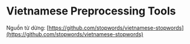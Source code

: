 # Vietnamese Preprocessing Tools

Nguồn từ dừng: [https://github.com/stopwords/vietnamese-stopwords](https://github.com/stopwords/vietnamese-stopwords)